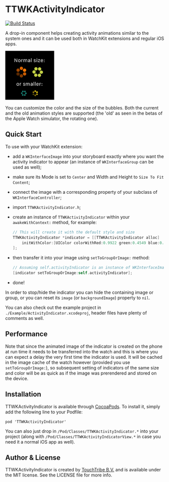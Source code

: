 # TTWKActivityIndicator

[![Build Status](https://travis-ci.org/TouchTribe/TTWKActivityIndicator.svg?branch=master)](https://travis-ci.org/TouchTribe/TTWKActivityIndicator)

A drop-in component helps creating activity animations similar to the system ones and it can be used both in WatchKit extensions and regular iOS apps.

<img src="screenshot.gif" style="width: 155px" />

You can customize the color and the size of the bubbles. Both the current and the old animation styles are supported (the 'old' as seen in the betas of the Apple Watch simulator, the rotating one).

## Quick Start

To use with your WatchKit extension:

 - add a `WKInterfaceImage` into your storyboard exactly where you want the activity indicator to appear (an instance of `WKInterfaceGroup` can be used as well);

 - make sure its Mode is set to `Center` and Width and Height to `Size To Fit Content`;

 - connect the image with a corresponding property of your subclass of `WKInterfaceController`;

 - import `TTWKActivityIndicator.h`;

 - create an instance of `TTWKActivityIndicator` within your `awakeWithContext:` method, for example:

    ```objective-c
    // This will create it with the default style and size
    TTWKActivityIndicator *indicator = [[TTWKActivityIndicator alloc]
        initWithColor:[UIColor colorWithRed:0.9922 green:0.4549 blue:0.0000 alpha:1.0]
    ];
    ```

 - then transfer it into your image using `setToGroupOrImage:` method:

    ```objective-c
    // Assuming self.activityIndicator is an instance of WKInterfaceImage or WKInterfaceGroup
    [indicator setToGroupOrImage:self.activityIndicator];
    ```

 - done!
 
In order to stop/hide the indicator you can hide the containing image or group, or you can reset its `image` (or `backgroundImage`) property to `nil`.

You can also check out the example project in `./Example/ActivityIndicator.xcodeproj`, header files have plenty of comments as well.

## Performance

Note that since the animated image of the indicator is created on the phone at run time it needs to be transferred into the watch and this is where you can expect a delay the very first time the indicator is used. It will be cached in the image cache of the watch however (provided you use `setToGroupOrImage:`), so subsequent setting of indicators of the same size and color will be as quick as if the image was prerendered and stored on the device.

## Installation

TTWKActivityIndicator is available through [CocoaPods](http://cocoapods.org). To install
it, simply add the following line to your Podfile:

    pod 'TTWKActivityIndicator'

You can also just drop in `/Pod/Classes/TTWKActivityIndicator.*` into your project (along with `/Pod/Classes/TTWKActivityIndicatorView.*` in case you need it a normal iOS app as well).

## Author & License

TTWKActivityIndicator is created by [TouchTribe B.V.](http://www.touchtribe.nl) and is available under the MIT license. See the LICENSE file for more info.
